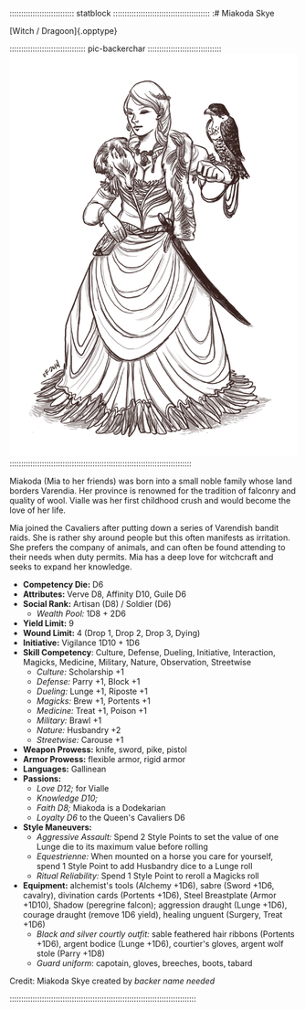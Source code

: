 :::::::::::::::::::::::::::: statblock ::::::::::::::::::::::::::::::::::::::::::
:# Miakoda Skye

[Witch / Dragoon]{.opptype}

::::::::::::::::::::::::::::::::: pic-backerchar ::::::::::::::::::::::::::::::::
![Miakoda, by Eleanor Ferron](assets/Characters/Miakoda.jpg "Miakoda, by Eleanor Ferron")
:::::::::::::::::::::::::::::::::::::::::::::::::::::::::::::::::::::::::::::::

Miakoda (Mia to her friends) was born into a small noble family whose land borders Varendia.
Her province is renowned for the tradition of falconry and quality of wool. Vialle was her
first childhood crush and would become the love of her life.

Mia joined the Cavaliers after putting down a series of Varendish bandit raids. She is rather
shy around people but this often manifests as irritation. She prefers the company of animals,
and can often be found attending to their needs when duty permits. Mia has a deep love for 
witchcraft and seeks to expand her knowledge.

- **Competency Die:** D6
- **Attributes:** Verve D8, Affinity D10, Guile D6
- **Social Rank:** Artisan (D8) / Soldier (D6)
  - *Wealth Pool:* 1D8 + 2D6
- **Yield Limit:** 9
- **Wound Limit:** 4 (Drop 1, Drop 2, Drop 3, Dying)
- **Initiative:** Vigilance 1D10 + 1D6
- **Skill Competency**: Culture, Defense, Dueling, Initiative, Interaction, Magicks, Medicine, Military, Nature, Observation, Streetwise
   - *Culture:* Scholarship +1
   - *Defense:* Parry +1, Block +1
   - *Dueling:* Lunge +1, Riposte +1
   - *Magicks:* Brew +1, Portents +1
   - *Medicine:* Treat +1, Poison +1
   - *Military:* Brawl +1
   - *Nature:* Husbandry +2
   - *Streetwise:* Carouse +1
- **Weapon Prowess:** knife, sword, pike, pistol
- **Armor Prowess:** flexible armor, rigid armor
- **Languages:** Gallinean
- **Passions:** 
   - *Love D12;* for Vialle
   - *Knowledge D10;*
   - *Faith D8;* Miakoda is a Dodekarian
   - *Loyalty D6* to the Queen's Cavaliers D6
- **Style Maneuvers:** 
  - *Aggressive Assault:* Spend 2 Style Points to set the value of one Lunge die to its maximum value before rolling
  - *Equestrienne:* When mounted on a horse you care for yourself, spend 1 Style Point to add Husbandry dice to a Lunge roll
  - *Ritual Reliability:* Spend 1 Style Point to reroll a Magicks roll
- **Equipment:** alchemist's tools (Alchemy +1D6), sabre (Sword +1D6, cavalry),
  divination cards (Portents +1D6), Steel Breastplate (Armor +1D10), Shadow (peregrine falcon);
  aggression draught (Lunge +1D6), courage draught (remove 1D6 yield), healing unguent
  (Surgery, Treat +1D6)
    - *Black and silver courtly outfit:* sable feathered hair ribbons (Portents +1D6),
    argent bodice (Lunge +1D6), courtier's gloves, argent wolf stole (Parry +1D8)
    - *Guard uniform*: capotain, gloves, breeches, boots, tabard
  
Credit: Miakoda Skye created by *backer name needed*

:::::::::::::::::::::::::::::::::::::::::::::::::::::::::::::::::::::::::::::::::



